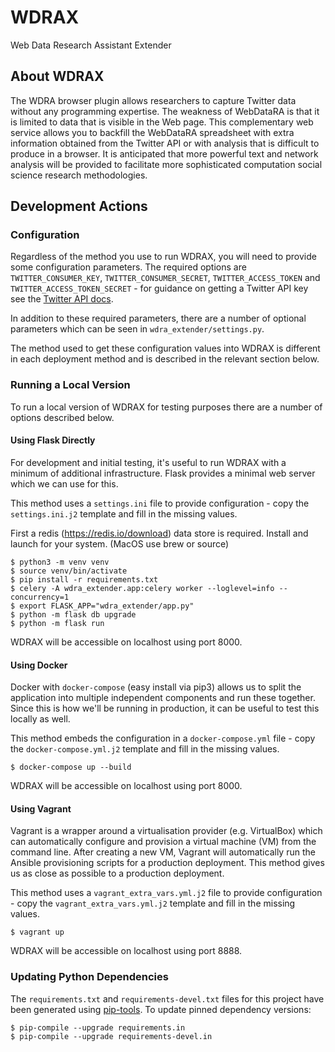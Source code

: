 # WDRAX
Web Data Research Assistant Extender


## About WDRAX

The WDRA browser plugin allows researchers to capture Twitter data without any programming expertise.
The weakness of WebDataRA is that it is limited to data that is visible in the Web page.
This complementary web service allows you to backfill the WebDataRA spreadsheet with extra information obtained from the
Twitter API or with analysis that is difficult to produce in a browser.
It is anticipated that more powerful text and network analysis will be provided to facilitate more sophisticated
computation social science research methodologies.


## Development Actions

### Configuration

Regardless of the method you use to run WDRAX, you will need to provide some configuration parameters.
The required options are `TWITTER_CONSUMER_KEY`, `TWITTER_CONSUMER_SECRET`, `TWITTER_ACCESS_TOKEN` and 
`TWITTER_ACCESS_TOKEN_SECRET` - for guidance on getting a Twitter API key see the 
[Twitter API docs](https://developer.twitter.com/en/docs/twitter-api/getting-started/guide).

In addition to these required parameters, 
there are a number of optional parameters which can be seen in `wdra_extender/settings.py`.

The method used to get these configuration values into WDRAX is different in each deployment method 
and is described in the relevant section below.

### Running a Local Version

To run a local version of WDRAX for testing purposes there are a number of options described below.

#### Using Flask Directly

For development and initial testing, it's useful to run WDRAX with a minimum of additional infrastructure.
Flask provides a minimal web server which we can use for this.

This method uses a `settings.ini` file to provide configuration - copy the `settings.ini.j2` template and fill in the missing values.

First a redis (https://redis.io/download) data store is required. Install and launch for your system. (MacOS use brew or source)

```
$ python3 -m venv venv
$ source venv/bin/activate
$ pip install -r requirements.txt
$ celery -A wdra_extender.app:celery worker --loglevel=info --concurrency=1
$ export FLASK_APP="wdra_extender/app.py"
$ python -m flask db upgrade
$ python -m flask run
```

WDRAX will be accessible on localhost using port 8000.

#### Using Docker

Docker with `docker-compose` (easy install via pip3) allows us to split the application into multiple independent components and run these together.
Since this is how we'll be running in production, it can be useful to test this locally as well.

This method embeds the configuration in a `docker-compose.yml` file - copy the `docker-compose.yml.j2` template and fill in the missing values.

```
$ docker-compose up --build
```

WDRAX will be accessible on localhost using port 8000.


#### Using Vagrant

Vagrant is a wrapper around a virtualisation provider (e.g. VirtualBox) which can automatically configure and provision a virtual machine (VM) from the command line.
After creating a new VM, Vagrant will automatically run the Ansible provisioning scripts for a production deployment.
This method gives us as close as possible to a production deployment.

This method uses a `vagrant_extra_vars.yml.j2` file to provide configuration - copy the `vagrant_extra_vars.yml.j2` template and fill in the missing values.

```
$ vagrant up
```

WDRAX will be accessible on localhost using port 8888.


### Updating Python Dependencies

The `requirements.txt` and `requirements-devel.txt` files for this project have been generated using [pip-tools](https://github.com/jazzband/pip-tools).
To update pinned dependency versions:

```
$ pip-compile --upgrade requirements.in
$ pip-compile --upgrade requirements-devel.in
```
